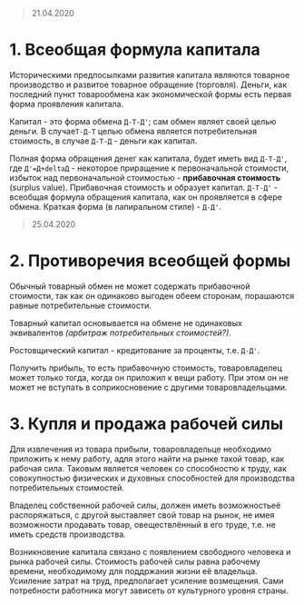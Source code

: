 > 21.04.2020
# 1. Всеобщая формула капитала
Историческими предпосылками развития капитала являются товарное производство и развитое товарное обращение (торговля). Деньги, как последний пункт товарообмена как экономической формы есть первая форма проявления капитала.

Капитал - это форма обмена `Д-Т-Д'`; сам обмен являет своей целью деньги. В случае`Т-Д-Т` целью обмена является потребительная стоимость, в случае `Д-Т-Д` - деньги как капитал.

Полная форма обращения денег как капитала, будет иметь вид `Д-Т-Д'`, где `Д'=Д+deltaД` - некоторое приращение к первоначальной стоимости, избыток над первоначальной стоимостью - **прибавочная стоимость** (surplus value). Прибавочная стоимость и образует капитал. `Д-Т-Д'` - всеобщая формула обращения капитала, как он проявляется в сфере обмена.
Краткая форма (в лапиральном стиле) - `Д-Д'`.

> 25.04.2020
# 2. Противоречия всеобщей формы
Обычный товарный обмен не может содержать прибавочной стоимости, так как он одинаково выгоден обеем сторонам, порашаются равные потребительные стоимости.

Товарный капитал основывается на обмене не одинаковых эквивалентов _(арбитраж потребительных стоимостей?)_.

Ростовщический капитал - кредитование за проценты, т.е. `Д-Д'`.

Получить прибыль, то есть прибавочную стоимость, товаровладелец может только тогда, когда он приложил к вещи работу. При этом он не может не вступать в соприкосновение с другими товаровладельцами.

# 3. Купля и продажа рабочей силы
Для извлечения из товара прибыли, товаровладельце необходимо приложить к нему работу, адля этого найти на рынке такой товар, как рабочая сила. Таковым является человек со способностю к труду, как совокупностью физических и духовных способностей для производства потребительных стоимостей.

Владелец собственной рабочей силы, должен иметь возможностьеё распоряжаться, с другой выставляет свой товар на рынок, не имея возможности продавать товар, овеществлённый в его труде, т.е. не иметь средств производства.

Возникновение капитала связано с появлением свободного человека и рынка рабочей силы. Стоимость рабочей силы равна рабочему времени, необходимому для поддржания жизни её владельца. Усииление затрат на труд, предполагает усиление возмещения. Сами потребности работника могут зависеть от культурного уровня страны.

